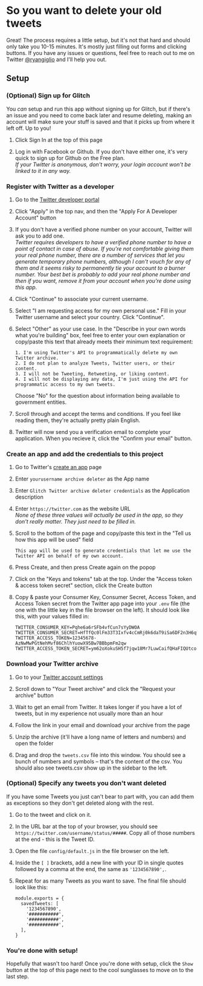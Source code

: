 # So you want to delete your old tweets

Great! The process requires a little setup, but it's not that hard and should only take you 10-15 minutes. It's mostly just filling out forms and clicking buttons. If you have any issues or questions, feel free to reach out to me on Twitter [@ryangiglio](https://twitter.com/ryangiglio) and I'll help you out.

## Setup

### (Optional) Sign up for Glitch

You _can_ setup and run this app without signing up for Glitch, but if there's an issue and you need to come back later and resume deleting, making an account will make sure your stuff is saved and that it picks up from where it left off. Up to you!

1. Click Sign In at the top of this page

2. Log in with Facebook or Github. If you don't have either one, it's very quick to sign up for Github on the Free plan.  
   _If your Twitter is anonymous, don't worry, your login account won't be linked to it in any way._

### Register with Twitter as a developer

1. Go to the [Twitter developer portal](https://developer.twitter.com)

2. Click "Apply" in the top nav, and then the "Apply For A Developer Account" button

3. If you don't have a verified phone number on your account, Twitter will ask you to add one.  
   _Twitter requires developers to have a verified phone number to have a point of contact in case of abuse. If you're not comfortable giving them your real phone number, there are a number of services that let you generate temporary phone numbers, although I can't vouch for any of them and it seems risky to permanently tie your account to a burner number. Your best bet is probably to add your real phone number and then if you want, remove it from your account when you're done using this app._

4. Click "Continue" to associate your current username.

5. Select "I am requesting access for my own personal use." Fill in your Twitter username and select your country. Click "Continue".

6. Select "Other" as your use case. In the "Describe in your own words what you're building" box, feel free to enter your own explanation or copy/paste this text that already meets their minimum text requirement:

   ```
   1. I'm using Twitter's API to programmatically delete my own Twitter archive.
   2. I do not plan to analyze Tweets, Twitter users, or their content.
   3. I will not be Tweeting, Retweeting, or liking content.
   4. I will not be displaying any data, I'm just using the API for programmatic access to my own tweets.
   ```

   Choose "No" for the question about information being available to government entities.

7. Scroll through and accept the terms and conditions. If you feel like reading them, they're actually pretty plain English.

8. Twitter will now send you a verification email to complete your application. When you recieve it, click the "Confirm your email" button.

### Create an app and add the credentials to this project

1. Go to Twitter's [create an app](https://developer.twitter.com/en/apps/create) page

2. Enter `yourusername archive deleter` as the App name

3. Enter `Glitch Twitter archive deleter credentials` as the Application description

4. Enter `https://twitter.com` as the website URL  
   _None of these three values will actually be used in the app, so they don't really matter. They just need to be filled in._

5. Scroll to the bottom of the page and copy/paste this text in the "Tell us how this app will be used" field

   ```
   This app will be used to generate credentials that let me use the Twitter API on behalf of my own account.
   ```

6. Press Create, and then press Create again on the popop

7. Click on the "Keys and tokens" tab at the top. Under the "Access token & access token secret" section, click the Create button

8. Copy & paste your Consumer Key, Consumer Secret, Access Token, and Access Token secret from the Twitter app page into your `.env` file (the one with the little key in the file browser on the left). It should look like this, with your values filled in:
   ```
   TWITTER_CONSUMER_KEY=Pqhe6a6rSFb4vfCun7sYyDWOA
   TWITTER_CONSUMER_SECRET=HfTfQc0lFm33T3Ixfv4cCmRj0k6daT9iSa6DF2n3H6qwZ4lWai
   TWITTER_ACCESS_TOKEN=12345678-AzNwMwPGtNehMvf86ChlhYuowX95Bw7BBbpmFm2qw
   TWITTER_ACCESS_TOKEN_SECRET=ym62oXokuSH5f7jqw18Mr7LuwCaifQHaFIQUtcoeC8QZL
   ```

### Download your Twitter archive

1. Go to your [Twitter account settings](https://twitter.com/settings/account)

2. Scroll down to "Your Tweet archive" and click the "Request your archive" button

3. Wait to get an email from Twitter. It takes longer if you have a lot of tweets, but in my experience not usually more than an hour

4. Follow the link in your email and download your archive from the page

5. Unzip the archive (it'll have a long name of letters and numbers) and open the folder

6. Drag and drop the `tweets.csv` file into this window. You should see a bunch of numbers and symbols – that's the content of the csv. You should also see tweets.csv show up in the sidebar to the left.

### (Optional) Specify any tweets you don't want deleted

If you have some Tweets you just can't bear to part with, you can add them as exceptions so they don't get deleted along with the rest.

1. Go to the tweet and click on it.

2. In the URL bar at the top of your browser, you should see `https://twitter.com/username/status/#####`. Copy all of those numbers at the end - this is the Tweet ID.

3. Open the file `config/default.js` in the file browser on the left.

4. Inside the `[ ]` brackets, add a new line with your ID in single quotes followed by a comma at the end, the same as `'1234567890',`.

5. Repeat for as many Tweets as you want to save. The final file should look like this:
   ```
   module.exports = {
     savedTweets: [
       '1234567890',
       '###########',
       '###########',
       '###########',
     ],
   }
   ```

### You're done with setup!

Hopefully that wasn't too hard! Once you're done with setup, click the `Show` button at the top of this page next to the cool sunglasses to move on to the last step.
